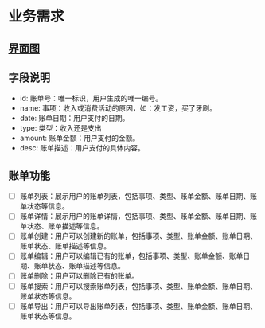 # 业务需求

## [界面图](./public/images/bill.png)

## 字段说明

- id: 账单号：唯一标识，用户生成的唯一编号。
- name: 事项：收入或消费活动的原因，如：发工资，买了牙刷。
- date: 账单日期：用户支付的日期。
- type: 类型：收入还是支出
- amount: 账单金额：用户支付的金额。
- desc: 账单描述：用户支付的具体内容。

## 账单功能

- [ ] 账单列表：展示用户的账单列表，包括事项、类型、账单金额、账单日期、账单状态等信息。
- [ ] 账单详情：展示用户的账单详情，包括事项、类型、账单金额、账单日期、账单状态、账单描述等信息。
- [ ] 账单创建：用户可以创建新的账单，包括事项、类型、账单金额、账单日期、账单状态、账单描述等信息。
- [ ] 账单编辑：用户可以编辑已有的账单，包括事项、类型、账单金额、账单日期、账单状态、账单描述等信息。
- [ ] 账单删除：用户可以删除已有的账单。
- [ ] 账单搜索：用户可以搜索账单列表，包括事项、类型、账单金额、账单日期、账单状态等信息。
- [ ] 账单导出：用户可以导出账单列表，包括事项、类型、账单金额、账单日期、账单状态等信息。

